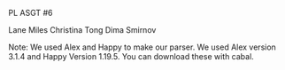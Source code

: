 PL ASGT #6

Lane Miles
Christina Tong
Dima Smirnov


Note: We used Alex and Happy to make our parser. We used Alex version 3.1.4 and Happy Version 1.19.5. You can download these with cabal.
